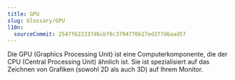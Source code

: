 ```yaml
---
title: GPU
slug: Glossary/GPU
l10n:
  sourceCommit: 2547f622337d6cbf8c3794776b17ed377d6aad57
---
```


Die GPU (Graphics Processing Unit) ist eine Computerkomponente, die der CPU (Central Processing Unit) ähnlich ist. Sie ist spezialisiert auf das Zeichnen von Grafiken (sowohl 2D als auch 3D) auf Ihrem Monitor.
